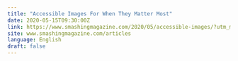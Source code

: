```yaml
---
title: "Accessible Images For When They Matter Most"
date: 2020-05-15T09:30:00Z
link: https://www.smashingmagazine.com/2020/05/accessible-images/?utm_medium=RSS&utm_source=news.12bit.vn
site: www.smashingmagazine.com/articles
language: English
draft: false
---
```

